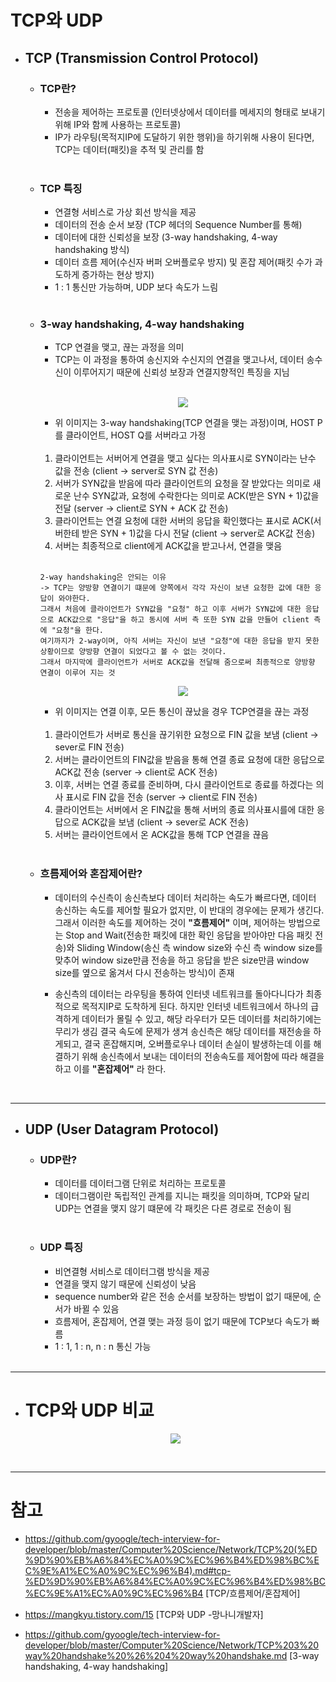 # TCP와 UDP

- ## TCP (Transmission Control Protocol)

  - ### TCP란?

    - 전송을 제어하는 프로토콜 (인터넷상에서 데이터를 메세지의 형태로 보내기 위해 IP와 함께 사용하는 프로토콜)
    - IP가 라우팅(목적지IP에 도달하기 위한 행위)을 하기위해 사용이 된다면, TCP는 데이터(패킷)을 추적 및 관리를 함

    </br>

  - ### TCP 특징

    - 연결형 서비스로 가상 회선 방식을 제공
    - 데이터의 전송 순서 보장 (TCP 헤더의 Sequence Number를 통해)
    - 데이터에 대한 신뢰성을 보장 (3-way handshaking, 4-way handshaking 방식)
    - 데이터 흐름 제어(수신자 버퍼 오버플로우 방지) 및 혼잡 제어(패킷 수가 과도하게 증가하는 현상 방지)
    - 1 : 1 통신만 가능하며, UDP 보다 속도가 느림

    </br>

  - ### 3-way handshaking, 4-way handshaking

    - TCP 연결을 맺고, 끊는 과정을 의미
    - TCP는 이 과정을 통하여 송신지와 수신지의 연결을 맺고나서, 데이터 송수신이 이루어지기 때문에 신뢰성 보장과 연결지향적인 특징을 지님

    </br>

    <p align ="center"><img src="https://user-images.githubusercontent.com/62879192/184525851-bc360674-bb51-419c-83a8-0cc611321196.png"></p>

    - 위 이미지는 3-way handshaking(TCP 연결을 맺는 과정)이며, HOST P를 클라이언트, HOST Q를 서버라고 가정  
      </br>

    1. 클라이언트는 서버어게 연결을 맺고 싶다는 의사표시로 SYN이라는 난수 값을 전송 (client -> server로 SYN 값 전송)
    2. 서버가 SYN값을 받음에 따라 클라이언트의 요청을 잘 받았다는 의미로 새로운 난수 SYN값과, 요청에 수락한다는 의미로 ACK(받은 SYN + 1)값을 전달 (server -> client로 SYN + ACK 값 전송)
    3. 클라이언트는 연결 요청에 대한 서버의 응답을 확인했다는 표시로 ACK(서버한테 받은 SYN + 1)값을 다시 전달 (client -> server로 ACK값 전송)
    4. 서버는 최종적으로 client에게 ACK값을 받고나서, 연결을 맺음  
       </br>

    ```
    2-way handshaking은 안되는 이유
    -> TCP는 양방향 연결이기 떄문에 양쪽에서 각각 자신이 보낸 요청한 값에 대한 응답이 와야한다.
    그래서 처음에 클라이언트가 SYN값을 "요청" 하고 이후 서버가 SYN값에 대한 응답으로 ACK값으로 "응답"을 하고 동시에 서버 측 또한 SYN 값을 만들어 client 측에 "요청"을 한다.
    여기까지가 2-way이며, 아직 서버는 자신이 보낸 "요청"에 대한 응답을 받지 못한 상황이므로 양방향 연결이 되었다고 볼 수 없는 것이다.
    그래서 마지막에 클라이언트가 서버로 ACK값을 전달해 줌으로써 최종적으로 양방향 연결이 이루어 지는 것
    ```

      <p align ="center"><img src="https://user-images.githubusercontent.com/62879192/184527187-f5ac4ae1-7772-4a63-afdf-b44df248252f.png"></p>

    - 위 이미지는 연결 이후, 모든 통신이 끊났을 경우 TCP연결을 끊는 과정  
      </br>

    1. 클라이언트가 서버로 통신을 끊기위한 요청으로 FIN 값을 보냄 (client -> sever로 FIN 전송)
    2. 서버는 클라이언트의 FIN값을 받음을 통해 연결 종료 요청에 대한 응답으로 ACK값 전송 (server -> client로 ACK 전송)
    3. 이후, 서버는 연결 종료를 준비하며, 다시 클라이언트로 종료를 하겠다는 의사 표시로 FIN 값을 전송 (server -> client로 FIN 전송)
    4. 클라이언트는 서버에서 온 FIN값을 통해 서버의 종료 의사표시를에 대한 응답으로 ACK값을 보냄 (client -> sever로 ACK 전송)
    5. 서버는 클라이언트에서 온 ACK값을 통해 TCP 연결을 끊음

    </br>

  - ### 흐름제어와 혼잡제어란?

    - 데이터의 수신측이 송신측보다 데이터 처리하는 속도가 빠르다면, 데이터 송신하는 속도를 제어할 필요가 없지만, 이 반대의 경우에는 문제가 생긴다. 그래서 이러한 속도를 제어하는 것이 **"흐름제어"** 이며, 제어하는 방법으로는 Stop and Wait(전송한 패킷에 대한 확인 응답을 받아야만 다음 패킷 전송)와 Sliding Window(송신 측 window size와 수신 측 window size를 맞추어 window size만큼 전송을 하고 응답을 받은 size만큼 window size를 옆으로 옮겨서 다시 전송하는 방식)이 존재

    - 송신측의 데이터는 라우팅을 통하여 인터넷 네트워크를 돌아다니다가 최종적으로 목적지IP로 도착하게 된다. 하지만 인터넷 네트워크에서 하나의 급격하게 데이터가 몰릴 수 있고, 해당 라우터가 모든 데이터를 처리하기에는 무리가 생김 결국 속도에 문제가 생겨 송신측은 해당 데이터를 재전송을 하게되고, 결국 혼잡해지며, 오버플로우나 데이터 손실이 발생하는데 이를 해결하기 위해 송신측에서 보내는 데이터의 전송속도를 제어함에 따라 해결을 하고 이를 **"혼잡제어"** 라 한다.

    </br>

---

- ## UDP (User Datagram Protocol)

  - ### UDP란?

    - 데이터를 데이터그램 단위로 처리하는 프로토콜
    - 데이터그램이란 독립적인 관계를 지니는 패킷을 의미하며, TCP와 달리 UDP는 연결을 맺지 않기 떄문에 각 패킷은 다른 경로로 전송이 됨

    </br>

  - ### UDP 특징

    - 비연결형 서비스로 데이터그램 방식을 제공
    - 연결을 맺지 않기 때문에 신뢰성이 낮음
    - sequence number와 같은 전송 순서를 보장하는 방법이 없기 때문에, 순서가 바뀔 수 있음
    - 흐름제어, 혼잡제어, 연결 맺는 과정 등이 없기 때문에 TCP보다 속도가 빠름
    - 1 : 1, 1 : n, n : n 통신 가능

    </br>

---

- # TCP와 UDP 비교

    <p align ="center"><img src="https://user-images.githubusercontent.com/62879192/184528000-b677dabf-6168-46a8-ace5-212e7567ed11.png"></p>

    </br>

---

# 참고

- https://github.com/gyoogle/tech-interview-for-developer/blob/master/Computer%20Science/Network/TCP%20(%ED%9D%90%EB%A6%84%EC%A0%9C%EC%96%B4%ED%98%BC%EC%9E%A1%EC%A0%9C%EC%96%B4).md#tcp-%ED%9D%90%EB%A6%84%EC%A0%9C%EC%96%B4%ED%98%BC%EC%9E%A1%EC%A0%9C%EC%96%B4 [TCP/흐름제어/혼잡제어]

- https://mangkyu.tistory.com/15 [TCP와 UDP -망나니개발자]

- https://github.com/gyoogle/tech-interview-for-developer/blob/master/Computer%20Science/Network/TCP%203%20way%20handshake%20%26%204%20way%20handshake.md [3-way handshaking, 4-way handshaking]

